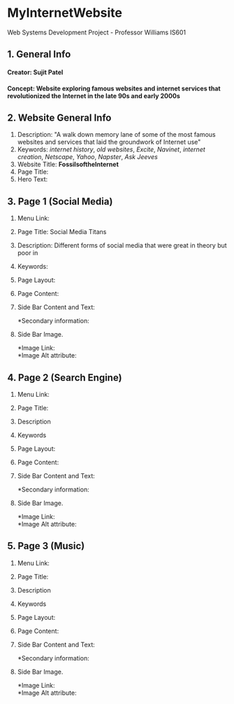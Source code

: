 # MyInternetWebsite
Web Systems Development Project - Professor Williams IS601
## 1. General Info
#### Creator: Sujit Patel
#### Concept: Website exploring famous websites and internet services that revolutionized the Internet in the late 90s and early 2000s
## 2. Website General Info
  1. Description: "A walk down memory lane of some of the most famous websites and services that laid the groundwork of Internet use"
  2. Keywords: *internet history*, *old websites*, *Excite*, *Navinet*, *internet creation*, *Netscape*, *Yahoo*, *Napster*, *Ask Jeeves*
  3. Website Title: **FossilsoftheInternet**
  4. Page Title: 
  5. Hero Text:
## 3. Page 1 (Social Media)
  1. Menu Link:
  2. Page Title: Social Media Titans
  3. Description: Different forms of social media that were great in theory but poor in 
  4. Keywords:
  5. Page Layout:
  6. Page Content:
  7. Side Bar Content and Text:  
  
     *Secondary information:  
  9. Side Bar Image. 

     *Image Link:  
     *Image Alt attribute:
## 4. Page 2 (Search Engine)
  1. Menu Link:
  2. Page Title:
  3. Description
  4. Keywords
  5. Page Layout:
  6. Page Content:
  7. Side Bar Content and Text:  
  
     *Secondary information:  
  9. Side Bar Image. 

     *Image Link:  
     *Image Alt attribute:
## 5. Page 3 (Music)
  1. Menu Link:
  2. Page Title:
  3. Description
  4. Keywords
  5. Page Layout:
  6. Page Content:
  7. Side Bar Content and Text:  
  
     *Secondary information:  
  9. Side Bar Image. 

     *Image Link:  
     *Image Alt attribute:
